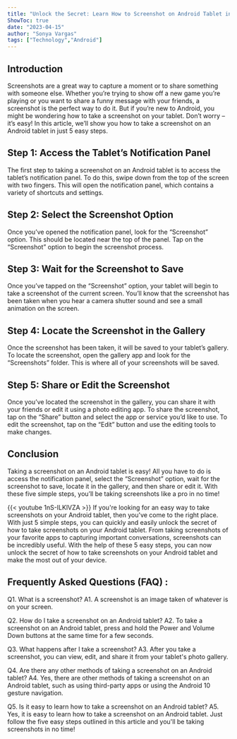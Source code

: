 ```yaml
---
title: "Unlock the Secret: Learn How to Screenshot on Android Tablet in Just 5 Easy Steps!"
ShowToc: true 
date: "2023-04-15"
author: "Sonya Vargas" 
tags: ["Technology","Android"]
---
```

## Introduction

Screenshots are a great way to capture a moment or to share something with someone else. Whether you’re trying to show off a new game you’re playing or you want to share a funny message with your friends, a screenshot is the perfect way to do it. But if you’re new to Android, you might be wondering how to take a screenshot on your tablet. Don’t worry – it’s easy! In this article, we’ll show you how to take a screenshot on an Android tablet in just 5 easy steps. 

## Step 1: Access the Tablet’s Notification Panel

The first step to taking a screenshot on an Android tablet is to access the tablet’s notification panel. To do this, swipe down from the top of the screen with two fingers. This will open the notification panel, which contains a variety of shortcuts and settings. 

## Step 2: Select the Screenshot Option

Once you’ve opened the notification panel, look for the “Screenshot” option. This should be located near the top of the panel. Tap on the “Screenshot” option to begin the screenshot process. 

## Step 3: Wait for the Screenshot to Save

Once you’ve tapped on the “Screenshot” option, your tablet will begin to take a screenshot of the current screen. You’ll know that the screenshot has been taken when you hear a camera shutter sound and see a small animation on the screen. 

## Step 4: Locate the Screenshot in the Gallery

Once the screenshot has been taken, it will be saved to your tablet’s gallery. To locate the screenshot, open the gallery app and look for the “Screenshots” folder. This is where all of your screenshots will be saved. 

## Step 5: Share or Edit the Screenshot

Once you’ve located the screenshot in the gallery, you can share it with your friends or edit it using a photo editing app. To share the screenshot, tap on the “Share” button and select the app or service you’d like to use. To edit the screenshot, tap on the “Edit” button and use the editing tools to make changes. 

## Conclusion

Taking a screenshot on an Android tablet is easy! All you have to do is access the notification panel, select the “Screenshot” option, wait for the screenshot to save, locate it in the gallery, and then share or edit it. With these five simple steps, you’ll be taking screenshots like a pro in no time!

{{< youtube 1nS-ILKlVZA >}} 
If you're looking for an easy way to take screenshots on your Android tablet, then you've come to the right place. With just 5 simple steps, you can quickly and easily unlock the secret of how to take screenshots on your Android tablet. From taking screenshots of your favorite apps to capturing important conversations, screenshots can be incredibly useful. With the help of these 5 easy steps, you can now unlock the secret of how to take screenshots on your Android tablet and make the most out of your device.

## Frequently Asked Questions (FAQ) :
Q1. What is a screenshot?
A1. A screenshot is an image taken of whatever is on your screen.

Q2. How do I take a screenshot on an Android tablet?
A2. To take a screenshot on an Android tablet, press and hold the Power and Volume Down buttons at the same time for a few seconds.

Q3. What happens after I take a screenshot?
A3. After you take a screenshot, you can view, edit, and share it from your tablet's photo gallery.

Q4. Are there any other methods of taking a screenshot on an Android tablet?
A4. Yes, there are other methods of taking a screenshot on an Android tablet, such as using third-party apps or using the Android 10 gesture navigation.

Q5. Is it easy to learn how to take a screenshot on an Android tablet?
A5. Yes, it is easy to learn how to take a screenshot on an Android tablet. Just follow the five easy steps outlined in this article and you'll be taking screenshots in no time!


